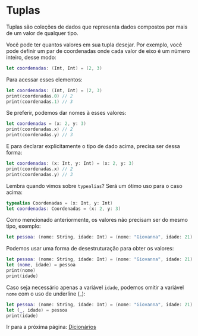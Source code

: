 # Tuplas

Tuplas são coleções de dados que representa dados compostos por mais de um valor de qualquer tipo. 

Você pode ter quantos valores em sua tupla desejar. Por exemplo, você pode definir um par de coordenadas onde cada valor de eixo é um número inteiro, desse modo:

```swift
let coordenadas: (Int, Int) = (2, 3)
```

Para acessar esses elementos:

```swift
let coordenadas: (Int, Int) = (2, 3)
print(coordenadas.0) // 2
print(coordenadas.1) // 3
```

Se preferir, podemos dar nomes à esses valores:

```swift
let coordenadas = (x: 2, y: 3)
print(coordenadas.x) // 2
print(coordenadas.y) // 3
```

E para declarar explicitamente o tipo de dado acima, precisa ser dessa forma:

```swift
let coordenadas: (x: Int, y: Int) = (x: 2, y: 3)
print(coordenadas.x) // 2
print(coordenadas.y) // 3
```

Lembra quando vimos sobre `typealias`? Será um ótimo uso para o caso acima:

```swift
typealias Coordenadas = (x: Int, y: Int)
let coordenadas: Coordenadas = (x: 2, y: 3)
```

Como mencionado anteriormente, os valores não precisam ser do mesmo tipo, exemplo:

```swift
let pessoa: (nome: String, idade: Int) = (nome: "Giovanna", idade: 21)
```

Podemos usar uma forma de desestruturação para obter os valores:

```swift
let pessoa: (nome: String, idade: Int) = (nome: "Giovanna", idade: 21)
let (nome, idade) = pessoa
print(nome)
print(idade)
```

Caso seja necessário apenas a variável `idade`, podemos omitir a variável `nome` com o uso de underline (_):

```swift
let pessoa: (nome: String, idade: Int) = (nome: "Giovanna", idade: 21)
let (_, idade) = pessoa
print(idade)
```

Ir para a próxima página: [Dicionários](11-dicionarios.md)